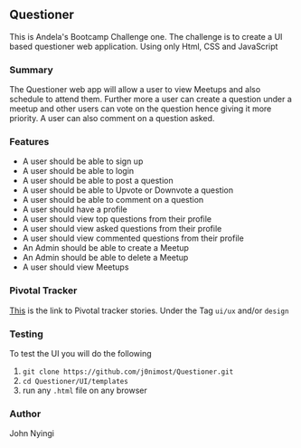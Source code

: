 ## Questioner
This is Andela's Bootcamp Challenge one. The challenge is to create a UI based questioner web application. Using only Html, CSS and JavaScript

### Summary
The Questioner web app will allow a user to view Meetups and also schedule to attend them. Further more a user can create a question under a meetup and other users can vote on the question hence giving it more priority. A user can also comment on a question asked.

### Features
- A user should be able to sign up
- A user should be able to login
- A user should be able to post a question
- A user should be able to Upvote or Downvote a question
- A user should be able to comment on a question
- A user should have a profile
- A user should view top questions from their profile
- A user should view asked questions from their profile
- A user should view commented questions from their profile
- An Admin should be able to create a Meetup
- An Admin should be able to delete a Meetup
- A user should view Meetups

### Pivotal Tracker
[This](https://www.pivotaltracker.com/n/projects/2235178) is the link to Pivotal tracker stories. Under the Tag `ui/ux` and/or `design`

### Testing 
To test the UI you will do the following
1. `git clone https://github.com/j0nimost/Questioner.git`
2. `cd Questioner/UI/templates`
3. run any `.html` file on any browser

### Author
John Nyingi
